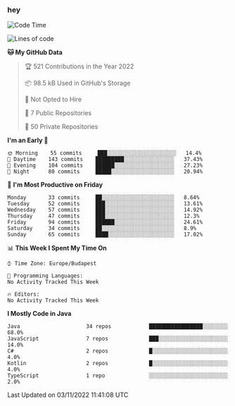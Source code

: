 ### hey

<!--START_SECTION:waka-->
![Code Time](http://img.shields.io/badge/Code%20Time-801%20hrs%2035%20mins-blue)

![Lines of code](https://img.shields.io/badge/From%20Hello%20World%20I%27ve%20Written-479%20Thousand%20lines%20of%20code-blue)

**🐱 My GitHub Data** 

> 🏆 521 Contributions in the Year 2022
 > 
> 📦 98.5 kB Used in GitHub's Storage 
 > 
> 🚫 Not Opted to Hire
 > 
> 📜 7 Public Repositories 
 > 
> 🔑 50 Private Repositories  
 > 
**I'm an Early 🐤** 

```text
🌞 Morning    55 commits     ███░░░░░░░░░░░░░░░░░░░░░░   14.4% 
🌆 Daytime    143 commits    █████████░░░░░░░░░░░░░░░░   37.43% 
🌃 Evening    104 commits    ██████░░░░░░░░░░░░░░░░░░░   27.23% 
🌙 Night      80 commits     █████░░░░░░░░░░░░░░░░░░░░   20.94%

```
📅 **I'm Most Productive on Friday** 

```text
Monday       33 commits     ██░░░░░░░░░░░░░░░░░░░░░░░   8.64% 
Tuesday      52 commits     ███░░░░░░░░░░░░░░░░░░░░░░   13.61% 
Wednesday    57 commits     ███░░░░░░░░░░░░░░░░░░░░░░   14.92% 
Thursday     47 commits     ███░░░░░░░░░░░░░░░░░░░░░░   12.3% 
Friday       94 commits     ██████░░░░░░░░░░░░░░░░░░░   24.61% 
Saturday     34 commits     ██░░░░░░░░░░░░░░░░░░░░░░░   8.9% 
Sunday       65 commits     ████░░░░░░░░░░░░░░░░░░░░░   17.02%

```


📊 **This Week I Spent My Time On** 

```text
⌚︎ Time Zone: Europe/Budapest

💬 Programming Languages: 
No Activity Tracked This Week

🔥 Editors: 
No Activity Tracked This Week

```

**I Mostly Code in Java** 

```text
Java                     34 repos            █████████████████░░░░░░░░   68.0% 
JavaScript               7 repos             ███░░░░░░░░░░░░░░░░░░░░░░   14.0% 
C#                       2 repos             █░░░░░░░░░░░░░░░░░░░░░░░░   4.0% 
Kotlin                   2 repos             █░░░░░░░░░░░░░░░░░░░░░░░░   4.0% 
TypeScript               1 repo              ░░░░░░░░░░░░░░░░░░░░░░░░░   2.0%

```



 Last Updated on 03/11/2022 11:41:08 UTC
<!--END_SECTION:waka-->
